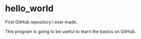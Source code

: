 # hello_world
First GitHub repository I ever made.

This program is going to be useful to learn the basics on GitHub.
